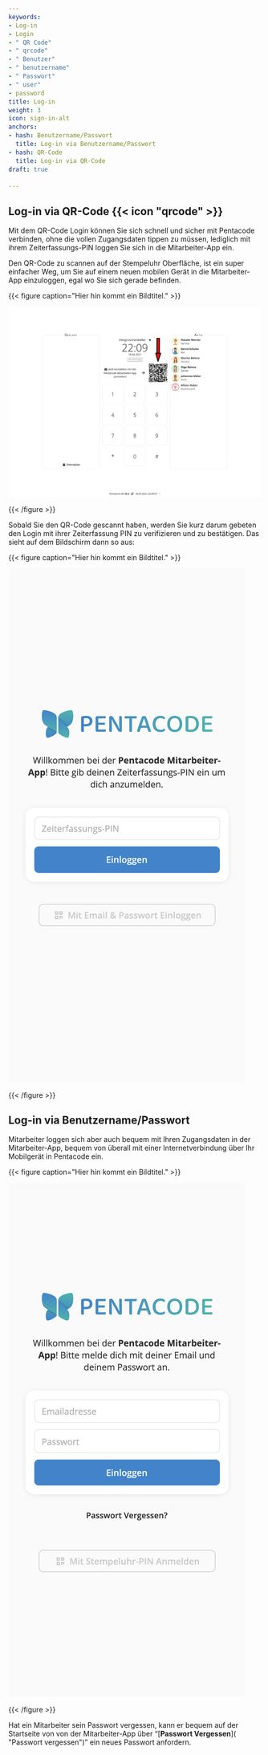 ```yaml
---
keywords:
- Log-in
- Login
- " QR Code"
- " qrcode"
- " Benutzer"
- " benutzername"
- " Passwort"
- " user"
- password
title: Log-in
weight: 3
icon: sign-in-alt
anchors:
- hash: Benutzername/Passwort
  title: Log-in via Benutzername/Passwort
- hash: QR-Code
  title: Log-in via QR-Code
draft: true

---
```

## Log-in via QR-Code {{< icon "qrcode" >}}

Mit dem QR-Code Login können Sie sich schnell und sicher mit Pentacode verbinden, ohne die vollen Zugangsdaten tippen zu müssen, lediglich mit ihrem Zeiterfassungs-PIN loggen Sie sich in die Mitarbeiter-App ein.

Den QR-Code zu scannen auf der Stempeluhr Oberfläche, ist ein super einfacher Weg, um Sie auf einem neuen mobilen Gerät in die Mitarbeiter-App einzuloggen, egal wo Sie sich gerade befinden.

{{< figure caption="Hier hin kommt ein Bildtitel." >}}

![Stempeloberfläche QR-Code scannen](/uploads/stempeloberlaeche_ohne_browser_mit_qrcode_pfeil.png "Stempeloberfläche")

{{< /figure >}}

Sobald Sie den QR-Code gescannt haben, werden Sie kurz darum gebeten den Login mit ihrer Zeiterfassung PIN zu verifizieren und zu bestätigen. Das sieht auf dem Bildschirm dann so aus:

{{< figure caption="Hier hin kommt ein Bildtitel." >}}

![](/uploads/login_zeitpin.png)

{{< /figure >}}

## Log-in via Benutzername/Passwort

Mitarbeiter loggen sich aber auch bequem mit Ihren Zugangsdaten in der Mitarbeiter-App, bequem von überall mit einer Internetverbindung über Ihr Mobilgerät in Pentacode ein.

{{< figure caption="Hier hin kommt ein Bildtitel." >}}

![](/uploads/ma-app_login_benutzer.png)

{{< /figure >}}

Hat ein Mitarbeiter sein Passwort vergessen, kann er bequem auf der Startseite von von der Mitarbeiter-App über “[**Passwort Vergessen**]( "Passwort vergessen")” ein neues Passwort anfordern.